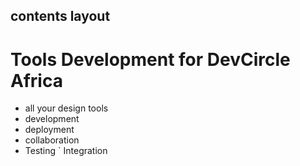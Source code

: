 ## contents layout ##
# Tools Development for DevCircle Africa
- all your design tools
- development
- deployment
- collaboration
- Testing
` Integration
